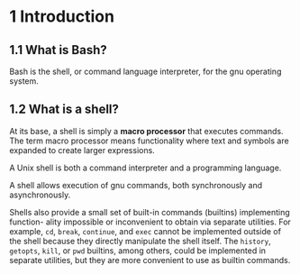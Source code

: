


# 1 Introduction

## 1.1 What is Bash?

Bash is the shell, or command language interpreter, for the gnu operating system.

## 1.2 What is a shell?

At its base, a shell is simply a **macro processor** that executes commands. The term macro processor means functionality where text and symbols are expanded to create larger expressions.

A Unix shell is both a command interpreter and a programming language.

A shell allows execution of gnu commands, both synchronously and asynchronously.

Shells also provide a small set of built-in commands (builtins) implementing function- ality impossible or inconvenient to obtain via separate utilities. For example, `cd`, `break`, `continue`, and `exec` cannot be implemented outside of the shell because they directly manipulate the shell itself. The `history`, `getopts`, `kill`, or `pwd` builtins, among others, could be implemented in separate utilities, but they are more convenient to use as builtin commands. 




















